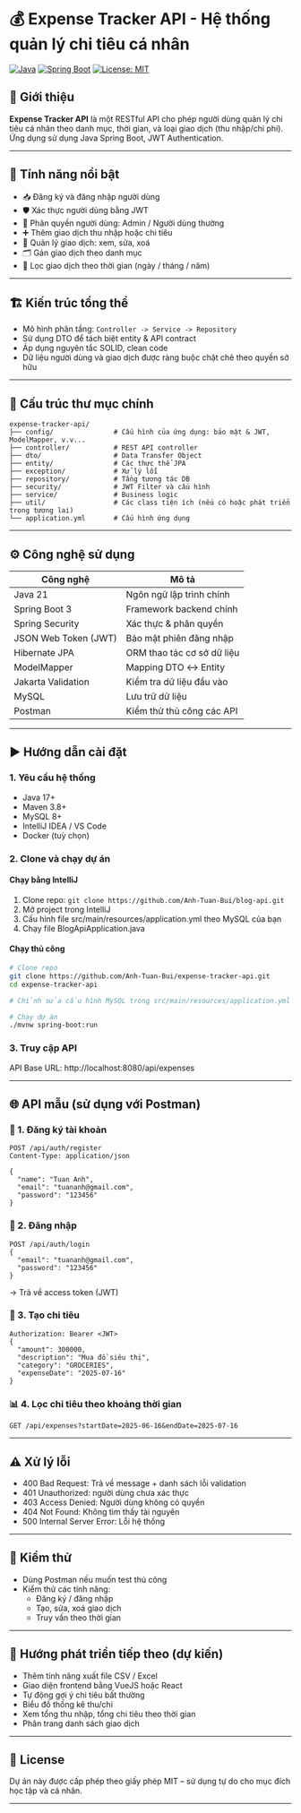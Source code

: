# 💰 Expense Tracker API - Hệ thống quản lý chi tiêu cá nhân

[![Java](https://img.shields.io/badge/Java-21-blue)](https://openjdk.org/projects/jdk/17/)
[![Spring Boot](https://img.shields.io/badge/Spring%20Boot-3.5.0-brightgreen)](https://spring.io/projects/spring-boot)
[![License: MIT](https://img.shields.io/badge/license-MIT-blue.svg)](LICENSE)

## 📘 Giới thiệu

**Expense Tracker API** là một RESTful API cho phép người dùng quản lý chi tiêu cá nhân theo danh mục, thời gian, và loại giao dịch (thu nhập/chi phí). Ứng dụng sử dụng Java Spring Boot, JWT Authentication.

---

## 🧩 Tính năng nổi bật
- 📥 Đăng ký và đăng nhập người dùng
- 🛡️ Xác thực người dùng bằng JWT
- 🔐 Phân quyền người dùng: Admin / Người dùng thường
- ➕ Thêm giao dịch thu nhập hoặc chi tiêu
- 🧾 Quản lý giao dịch: xem, sửa, xoá
- 🗂️ Gán giao dịch theo danh mục
- 📆 Lọc giao dịch theo thời gian (ngày / tháng / năm)

---

## 🏗️ Kiến trúc tổng thể

- Mô hình phân tầng: `Controller -> Service -> Repository`
- Sử dụng DTO để tách biệt entity & API contract
- Áp dụng nguyên tắc SOLID, clean code
- Dữ liệu người dùng và giao dịch được ràng buộc chặt chẽ theo quyền sở hữu

---

## 📁 Cấu trúc thư mục chính
```
expense-tracker-api/
├── config/               # Cấu hình của ứng dụng: bảo mật & JWT, ModelMapper, v.v...
├── controller/           # REST API controller
├── dto/                  # Data Transfer Object
├── entity/               # Các thực thể JPA
├── exception/            # Xử lý lỗi
├── repository/           # Tầng tương tác DB
├── security/             # JWT Filter và cấu hình
├── service/              # Business logic
├── util/                 # Các class tiện ích (nếu có hoặc phát triển trong tương lai)
└── application.yml       # Cấu hình ứng dụng
```

---

## ⚙️ Công nghệ sử dụng

| Công nghệ | Mô tả |
|----------|-------|
| Java 21 | Ngôn ngữ lập trình chính |
| Spring Boot 3 | Framework backend chính |
| Spring Security | Xác thực & phân quyền |
| JSON Web Token (JWT) | Bảo mật phiên đăng nhập |
| Hibernate JPA | ORM thao tác cơ sở dữ liệu |
| ModelMapper | Mapping DTO ↔ Entity |
| Jakarta Validation | Kiểm tra dữ liệu đầu vào |
| MySQL | Lưu trữ dữ liệu |
| Postman | Kiểm thử thủ công các API |

---

## ▶️ Hướng dẫn cài đặt
### 1. Yêu cầu hệ thống
- Java 17+
- Maven 3.8+
- MySQL 8+
- IntelliJ IDEA / VS Code
- Docker (tuỳ chọn)

### 2. Clone và chạy dự án
#### Chạy bằng IntelliJ
1. Clone repo:
   `git clone https://github.com/Anh-Tuan-Bui/blog-api.git`
2. Mở project trong IntelliJ
3. Cấu hình file src/main/resources/application.yml theo MySQL của bạn
4. Chạy file BlogApiApplication.java

#### Chạy thủ công
```bash
# Clone repo
git clone https://github.com/Anh-Tuan-Bui/expense-tracker-api.git
cd expense-tracker-api

# Chỉnh sửa cấu hình MySQL trong src/main/resources/application.yml theo MySQL của bạn

# Chạy dự án
./mvnw spring-boot:run
```

### 3. Truy cập API
API Base URL: http://localhost:8080/api/expenses

---

## 🌐 API mẫu (sử dụng với Postman)
### 📝 1. Đăng ký tài khoản
```http
POST /api/auth/register
Content-Type: application/json

{
  "name": "Tuan Anh",
  "email": "tuananh@gmail.com",
  "password": "123456"
}
```

### 🔑 2. Đăng nhập
```http
POST /api/auth/login
{
  "email": "tuananh@gmail.com",
  "password": "123456"
}
```
→ Trả về access token (JWT)

### 💸 3. Tạo chi tiêu
```POST /api/expenses
Authorization: Bearer <JWT>
{
  "amount": 300000,
  "description": "Mua đồ siêu thị",
  "category": "GROCERIES",
  "expenseDate": "2025-07-16"
}
```

### 📊 4. Lọc chi tiêu theo khoảng thời gian
```
GET /api/expenses?startDate=2025-06-16&endDate=2025-07-16
```

---

## ⚠️ Xử lý lỗi
- 400 Bad Request: Trả về message + danh sách lỗi validation
- 401 Unauthorized: người dùng chưa xác thực
- 403 Access Denied: Người dùng không có quyền
- 404 Not Found: Không tìm thấy tài nguyên
- 500 Internal Server Error: Lỗi hệ thống

---

## 🧪 Kiểm thử
- Dùng Postman nếu muốn test thủ công
- Kiểm thử các tính năng:
    - Đăng ký / đăng nhập
    - Tạo, sửa, xoá giao dịch
    - Truy vấn theo thời gian

---

## 🧠 Hướng phát triển tiếp theo (dự kiến)
- Thêm tính năng xuất file CSV / Excel
- Giao diện frontend bằng VueJS hoặc React
- Tự động gợi ý chi tiêu bất thường
- Biểu đồ thống kê thu/chi
- Xem tổng thu nhập, tổng chi tiêu theo thời gian
- Phân trang danh sách giao dịch

---

## 📄 License
Dự án này được cấp phép theo giấy phép MIT – sử dụng tự do cho mục đích học tập và cá nhân.

---